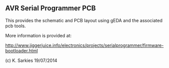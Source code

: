 AVR Serial Programmer PCB
-------------------------

This provides the schematic and PCB layout using gEDA and the associated pcb
tools.

More information is provided at:

http://www.jiggerjuice.info/electronics/projects/serialprogrammer/firmware-bootloader.html

(c) K. Sarkies 19/07/2014

